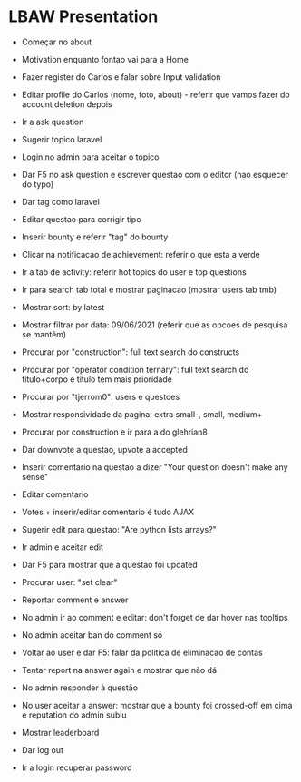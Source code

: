 # LBAW Presentation

- Começar no about
- Motivation enquanto fontao vai para a Home
- Fazer register do Carlos e falar sobre Input validation
- Editar profile do Carlos (nome, foto, about) - referir que vamos fazer do
  account deletion depois
- Ir a ask question
- Sugerir topico laravel
- Login no admin para aceitar o topico
- Dar F5 no ask question e escrever questao com o editor (nao esquecer do typo)
- Dar tag como laravel
- Editar questao para corrigir tipo
- Inserir bounty e referir "tag" do bounty

- Clicar na notificacao de achievement: referir o que esta a verde
- Ir a tab de activity: referir hot topics do user e top questions
- Ir para search tab total e mostrar paginacao (mostrar users tab tmb)
- Mostrar sort: by latest
- Mostrar filtrar por data: 09/06/2021 (referir que as opcoes de pesquisa se
  mantêm)
- Procurar por "construction": full text search do constructs
- Procurar por "operator condition ternary": full text search do titulo+corpo e
  titulo tem mais prioridade
- Procurar por "tjerrom0": users e questoes
- Mostrar responsividade da pagina: extra small-, small, medium+
- Procurar por construction e ir para a do glehrian8
- Dar downvote a questao, upvote a accepted
- Inserir comentario na questao a dizer "Your question doesn't make any sense"
- Editar comentario
- Votes + inserir/editar comentario é tudo AJAX

- Sugerir edit para questao: "Are python lists arrays?"
- Ir admin e aceitar edit
- Dar F5 para mostrar que a questao foi updated
- Procurar user: "set clear"
- Reportar comment e answer
- No admin ir ao comment e editar: don't forget de dar hover nas tooltips
- No admin aceitar ban do comment só
- Voltar ao user e dar F5: falar da politica de eliminacao de contas
- Tentar report na answer again e mostrar que não dá

- No admin responder à questão
- No user aceitar a answer: mostrar que a bounty foi crossed-off em cima e
  reputation do admin subiu
- Mostrar leaderboard

- Dar log out
- Ir a login recuperar password
